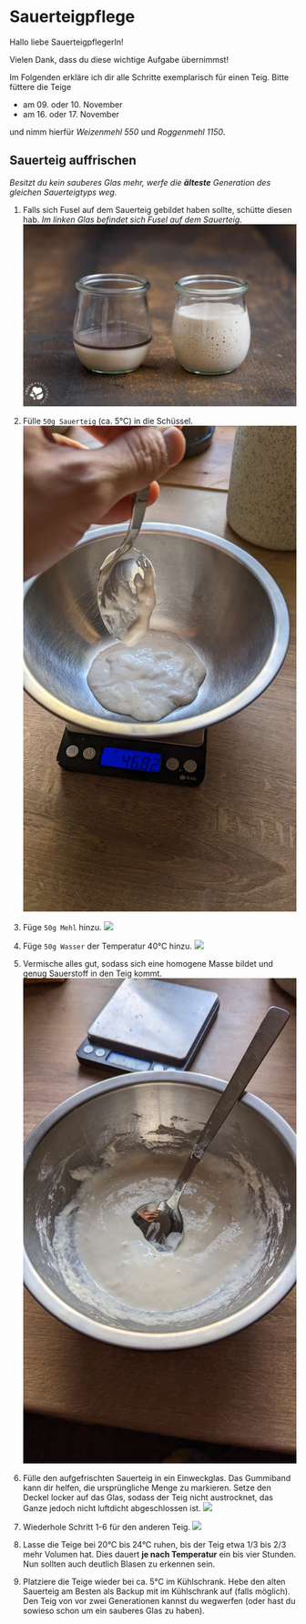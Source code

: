 # Sauerteigpflege
Hallo liebe SauerteigpflegerIn!

Vielen Dank, dass du diese wichtige Aufgabe übernimmst!

Im Folgenden erkläre ich dir alle Schritte exemplarisch für einen Teig. Bitte füttere die Teige
- am 09. oder 10. November
- am 16. oder 17. November

und nimm hierfür _Weizenmehl 550_ und _Roggenmehl 1150_.

## Sauerteig auffrischen
_Besitzt du kein sauberes Glas mehr, werfe die **älteste** Generation des gleichen Sauerteigtyps weg._

1. Falls sich Fusel auf dem Sauerteig gebildet haben sollte, schütte diesen hab.
_Im linken Glas befindet sich Fusel auf dem Sauerteig._
![](/img/Fusel-auf-dem-Sauerteig-1024x683.jpg)

2. Fülle `50g Sauerteig` (ca. 5°C) in die Schüssel.
![](/img/PXL_20221103_111736433.MP.jpg)

3. Füge `50g Mehl` hinzu.
![](/img/PXL_20221103_111919335.MP.jpg)

4. Füge `50g Wasser` der Temperatur 40°C hinzu.
![](/img/PXL_20221103_112224406.MP.jpg)

5. Vermische alles gut, sodass sich eine homogene Masse bildet und genug Sauerstoff in den Teig kommt.
![](/img/PXL_20221103_112432341.MP.jpg)

6. Fülle den aufgefrischten Sauerteig in ein Einweckglas. Das Gummiband kann dir helfen, die ursprüngliche Menge zu markieren. Setze den Deckel locker auf das Glas, sodass der Teig nicht austrocknet, das Ganze jedoch nicht luftdicht abgeschlossen ist.
![](/img/PXL_20221103_112836043.MP.jpg)

7. Wiederhole Schritt 1-6 für den anderen Teig.
![](/img/PXL_20221103_115710045.MP.jpg)

8. Lasse die Teige bei 20°C bis 24°C ruhen, bis der Teig etwa 1/3 bis 2/3 mehr Volumen hat. Dies dauert **je nach Temperatur** ein bis vier Stunden. Nun sollten auch deutlich Blasen zu erkennen sein.

9. Platziere die Teige wieder bei ca. 5°C im Kühlschrank. Hebe den alten Sauerteig am Besten als Backup mit im Kühlschrank auf (falls möglich). Den Teig von vor zwei Generationen kannst du wegwerfen (oder hast du sowieso schon um ein sauberes Glas zu haben).

